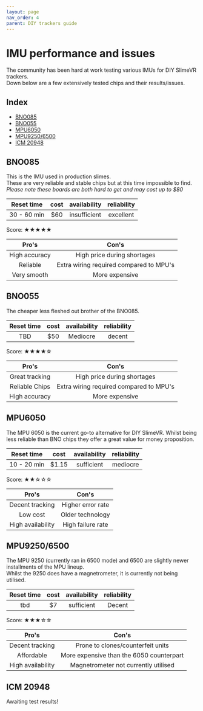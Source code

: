 ```yaml
---
layout: page
nav_order: 4
parent: DIY trackers guide
---
```


# IMU performance and issues  
The community has been hard at work testing various IMUs for DIY SlimeVR trackers.  
Down below are a few extensively tested chips and their results/issues.  


## Index
- [BNO085](#bno085)
- [BNO055](#bno055)
- [MPU6050](#mpu6050)
- [MPU9250/6500](#mpu92506500)
- [ICM 20948](#icm20948)


## BNO085  
This is the IMU used in production slimes.  
These are very reliable and stable chips but at this time impossible to find.  
*Please note these boards are both hard to get and may cost up to $80*  


|Reset time |cost |availability|reliability|  
|:---------:|:---:|:----------:|:---------:|
|30 - 60 min|$60  |insufficient|excellent  |  
Score: ★★★★★

|Pro's         |Con's                                  |
|:------------:|:-------------------------------------:|
|High accuracy |High price during shortages            |
|Reliable      |Extra wiring required compared to MPU's|
|Very smooth   |More expensive                         |

## BNO055  
The cheaper less fleshed out brother of the BNO085.  


|Reset time |cost |availability|reliability|  
|:---------:|:---:|:----------:|:---------:|
|TBD        |$50  |Mediocre    |decent     |  
Score: ★★★★☆

|Pro's         |Con's                                  |
|:------------:|:-------------------------------------:|
|Great tracking|High price during shortages            |
|Reliable Chips|Extra wiring required compared to MPU's|
|High accuracy |More expensive                         |


## MPU6050
The MPU 6050 is the current go-to alternative for DIY SlimeVR. 
Whilst being less reliable than BNO chips they offer a great value for money proposition.  

|Reset time |cost |availability|reliability|  
|:---------:|:---:|:----------:|:---------:|
|10 - 20 min|$1.15|sufficient  |mediocre   |  
Score: ★★☆☆☆

|Pro's            |Con's            |
|:---------------:|:---------------:|
|Decent tracking  |Higher error rate|
|Low cost         |Older technology |
|High availability|High failure rate|


## MPU9250/6500  
The MPU 9250 (currently ran in 6500 mode) and 6500 are slightly newer installments of the MPU lineup.  
Whilst the 9250 does have a magnetrometer, it is currently not being utilised.  

|Reset time |cost |availability|reliability|  
|:---------:|:---:|:----------:|:---------:|
|tbd        |$7   |sufficient  |Decent     |  
Score: ★★★☆☆

|Pro's            |Con's                                   |
|:---------------:|:--------------------------------------:|
|Decent tracking  |Prone to clones/counterfeit units       |
|Affordable       |More expensive than the 6050 counterpart|
|High availability|Magnetrometer not currently utilised    |

## ICM 20948
Awaiting test results!